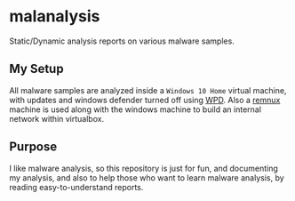 # malanalysis
Static/Dynamic analysis reports on various malware samples.

## My Setup

All malware samples are analyzed inside a `Windows 10 Home` virtual machine, with updates and windows defender turned off using [WPD](https://wpd.app/). Also a [remnux](https://remnux.org/) machine is used along with the windows machine to build an internal network within virtualbox.

## Purpose

I like malware analysis, so this repository is just for fun, and documenting my analysis, and also to help those who want to learn malware analysis, by reading easy-to-understand reports.

